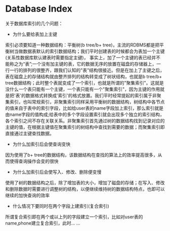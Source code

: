 # Database Index

关于数据库索引的几个问题：
- 为什么要给表加上主键

索引必须要知道一种数据结构：平衡树(b tree/b+ tree)，主流的RDBMS都是把平衡树当做数据表默认的索引数据结构；我们平时创建表的时候都会为表加一个主键(关系性数据库默认建表时需要指定主键)，
事实上，加了一个主键的表已经并不能称之为“表”;一个没有加主键的表，它的数据无序的放置在磁盘的存储器上，一行一行的排列的很整齐，跟我们认知的"表"结构很接近。但是在加上了主键之后，表在磁盘上的存储结构就由整齐排列的结构转变成了树状结构，也就是b tree/b+ tree数据结构；此时整个表就变成了一个索引，也就是所谓的"聚集索引"。这就是没什么一个表只能有一个主键，一个表只能有一个"聚集索引"，因为主键的作用就是把'表'的数据格式转换成'索引'的格式放置。我们平时经常提起的索引属于非聚集索引，也叫常规索引，非聚集索引同样采用平衡树的数据结构，树结构中各节点的值来自于表中的索引字段，比如给user表的name字段加上索引，那么索引就是由name字段的值构成;给表中的多个字段设置索引就会出现多个独立的索引结构，各个索引之间不存在关联关系。非聚集索引首先通过树的数据结构找到记录对应的主键的值，在根据主键值在聚集索引的树结构中查找到需要的数据；而聚集索引即直接通过主键查找数据。

- 为什么加索引后会使查询变快

因为使用了b+ tree的数据结构，该数据结构在查找的算法上的效率提高很多，从而使得查询操作会变的很快

- 为什么加索引后会使写入、修改、删除便变慢

使用了树的数据结构之后，除了增加表的大小，增加了磁盘的存储；在写入、修改和删除数据时需要进行调整树的结构，以便继续维持树的数据结构特点，也即可以继续的加快查询的效率

- 什么情况下要同时在两个字段上建索引(复合索引) <??? ???>

所谓复合索引即在两个或以上列的字段建立一个索引，比如对user表的name,phone建立复合索引，此时... ...
